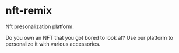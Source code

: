 # nft-remix
Nft presonalization platform.

Do you own an NFT that you got bored to look at? Use our platform to personalize it with various accessories.

